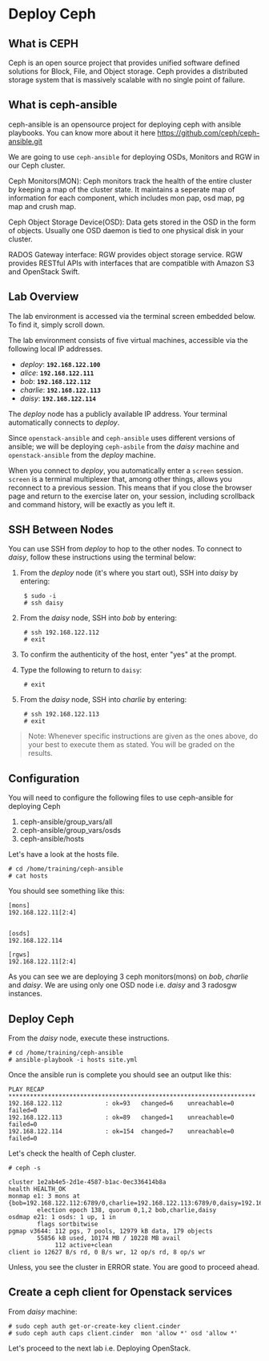 # Deploy Ceph

## What is CEPH

Ceph is an open source project that provides unified software defined solutions for 
Block, File, and Object storage. Ceph provides a distributed storage system that is
massively scalable with no single point of failure.

## What is ceph-ansible

ceph-ansible is an opensource project for deploying
ceph with ansible playbooks. You can know more about it here
https://github.com/ceph/ceph-ansible.git

We are going to use `ceph-ansible` for deploying OSDs, Monitors and
RGW in our Ceph cluster. 

Ceph Monitors(MON): Ceph monitors track the health of the entire cluster by
keeping a map of the cluster state. It maintains a seperate map of information for
each component, which includes mon pap, osd map, pg map and crush map.

Ceph Object Storage Device(OSD): Data gets stored in the OSD in the form of objects.
Usually one OSD daemon is tied to one physical disk in your cluster.

RADOS Gateway interface: RGW provides object storage service. RGW provides RESTful APIs
with interfaces that are compatible with Amazon S3 and OpenStack Swift.


## Lab Overview

The lab environment is accessed via the terminal screen embedded below.  To
find it, simply scroll down.

The lab environment consists of five virtual machines, accessible via the
following local IP addresses.

* _deploy_: **`192.168.122.100`**
* _alice_: **`192.168.122.111`**
* _bob_: **`192.168.122.112`**
* _charlie_: **`192.168.122.113`**
* _daisy_: **`192.168.122.114`**

The _deploy_ node  has a publicly available IP address.
Your terminal automatically connects to _deploy_.

Since `openstack-ansible` and `ceph-ansible` uses different versions
of ansible; we will be deploying `ceph-asbile` from the _daisy_ machine and
`openstack-ansible` from the _deploy_ machine.


When you connect to _deploy_, you automatically enter a `screen` session.
`screen` is a terminal multiplexer that, among other things, allows you
reconnect to a previous session.  This means that if you close the browser page
and return to the exercise later on, your session, including scrollback and
command history, will be exactly as you left it.

## SSH Between Nodes

You can use SSH from _deploy_ to hop to the other nodes.  To connect to
_daisy_, follow these instructions using the terminal below:

1. From the _deploy_ node (it's where you start out), SSH into _daisy_ by
   entering:

        $ sudo -i
        # ssh daisy

2. From the _daisy_ node, SSH into _bob_ by entering:

        # ssh 192.168.122.112
        # exit  

3. To confirm the authenticity of the host, enter "yes" at the prompt.

4. Type the following to return to `daisy`:

        # exit

5. From the _daisy_ node, SSH into _charlie_ by entering:

        # ssh 192.168.122.113
        # exit


> Note: Whenever specific instructions are given as the ones above, do your
> best to execute them as stated. You will be graded on the results.

## Configuration

You will need to configure the following files to use ceph-ansible for deploying Ceph

1. ceph-ansible/group_vars/all
2. ceph-ansible/group_vars/osds
3. ceph-ansible/hosts


Let's have a look at the hosts file.
	
    # cd /home/training/ceph-ansible
    # cat hosts

You should see something like this:

    [mons]
    192.168.122.11[2:4]


    [osds]
    192.168.122.114

    [rgws]
    192.168.122.11[2:4]

As you can see we are deploying 3 ceph monitors(mons) on _bob_, _charlie_ and _daisy_.
We are using only one OSD node i.e. _daisy_ and 3 radosgw instances.

## Deploy Ceph

From the _daisy_ node, execute these instructions.

    # cd /home/training/ceph-ansible
    # ansible-playbook -i hosts site.yml

Once the ansible run is complete you should see an output like this:

    PLAY RECAP *********************************************************************
    192.168.122.112            : ok=93   changed=6    unreachable=0    failed=0
    192.168.122.113            : ok=89   changed=1    unreachable=0    failed=0
    192.168.122.114            : ok=154  changed=7    unreachable=0    failed=0



Let's check the health of Ceph cluster.

    # ceph -s

    cluster 1e2ab4e5-2d1e-4587-b1ac-0ec336414b8a
    health HEALTH_OK
    monmap e1: 3 mons at {bob=192.168.122.112:6789/0,charlie=192.168.122.113:6789/0,daisy=192.168.122.114:6789/0}
            election epoch 138, quorum 0,1,2 bob,charlie,daisy
    osdmap e21: 1 osds: 1 up, 1 in
            flags sortbitwise
    pgmap v3644: 112 pgs, 7 pools, 12979 kB data, 179 objects
            55856 kB used, 10174 MB / 10228 MB avail
                 112 active+clean
  	client io 12627 B/s rd, 0 B/s wr, 12 op/s rd, 8 op/s wr

Unless, you see the cluster in ERROR state. You are good to proceed ahead.

## Create a ceph client for Openstack services

From _daisy_ machine:

    # sudo ceph auth get-or-create-key client.cinder
    # sudo ceph auth caps client.cinder  mon 'allow *' osd 'allow *'


Let's proceed to the next lab i.e. Deploying OpenStack.


